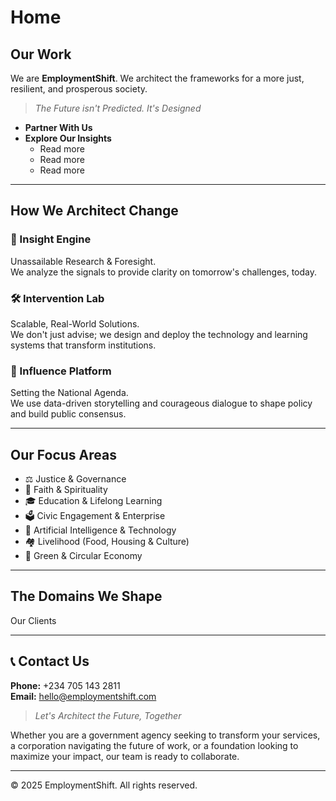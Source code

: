# Home

## Our Work  
We are **EmploymentShift**. We architect the frameworks for a more just, resilient, and prosperous society.

> _The Future isn't Predicted. It's Designed_

- **Partner With Us**
- **Explore Our Insights**  
  - Read more  
  - Read more  
  - Read more

---

## How We Architect Change

### 🧠 Insight Engine  
Unassailable Research & Foresight.  
We analyze the signals to provide clarity on tomorrow's challenges, today.

### 🛠 Intervention Lab  
Scalable, Real-World Solutions.  
We don't just advise; we design and deploy the technology and learning systems that transform institutions.

### 📣 Influence Platform  
Setting the National Agenda.  
We use data-driven storytelling and courageous dialogue to shape policy and build public consensus.

---

## Our Focus Areas

- ⚖️ Justice & Governance  
- 🙏 Faith & Spirituality  
- 🎓 Education & Lifelong Learning  
- 🗳 Civic Engagement & Enterprise  
- 🤖 Artificial Intelligence & Technology  
- 🏘 Livelihood (Food, Housing & Culture)  
- 🌱 Green & Circular Economy  

---

## The Domains We Shape  
Our Clients

---

## 📞 Contact Us  
**Phone:** +234 705 143 2811  
**Email:** [hello@employmentshift.com](mailto:hello@employmentshift.com)  

> _Let's Architect the Future, Together_

Whether you are a government agency seeking to transform your services, a corporation navigating the future of work, or a foundation looking to maximize your impact, our team is ready to collaborate.

---

© 2025 EmploymentShift. All rights reserved.
